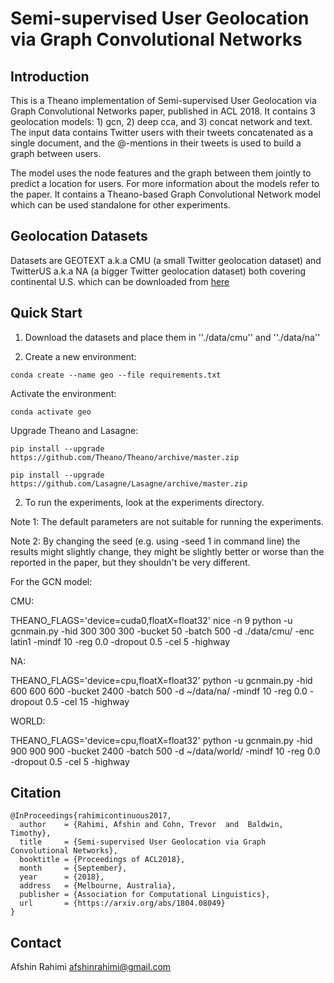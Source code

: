 Semi-supervised User Geolocation via Graph Convolutional Networks
=================================================================




Introduction
------------
This is a Theano implementation of Semi-supervised User Geolocation via Graph Convolutional Networks paper, published
in ACL 2018. It contains 3 geolocation models: 1) gcn, 2) deep cca, and 3) concat network and text.
The input data contains Twitter users with their tweets concatenated as a single document, and the
@-mentions in their tweets is used to build a graph between users.

The model uses the node features and the graph between them jointly to predict a location for users.
For more information about the models refer to the paper. It contains a Theano-based Graph Convolutional Network
model which can be used standalone for other experiments.


Geolocation Datasets
--------------------
Datasets are GEOTEXT a.k.a CMU (a small Twitter geolocation dataset)
and TwitterUS a.k.a NA (a bigger Twitter geolocation dataset) both
covering continental U.S. which can be downloaded from [here](https://www.amazon.com/clouddrive/share/kfl0TTPDkXuFqTZ17WJSnhXT0q6fGkTlOTOLZ9VVPNu)

Quick Start
-----------

1. Download the datasets and place them in ''./data/cmu'' and ''./data/na''

2. Create a new environment:

```conda create --name geo --file requirements.txt```

Activate the environment:

```conda activate geo```

Upgrade Theano and Lasagne:

```
pip install --upgrade https://github.com/Theano/Theano/archive/master.zip

pip install --upgrade https://github.com/Lasagne/Lasagne/archive/master.zip
```


2. To run the experiments, look at the experiments directory.

Note 1: The default parameters are not suitable for running the experiments.

Note 2: By changing the seed (e.g. using -seed 1 in command line) the results might slightly change, they might be slightly better or worse than the reported in the paper, but they shouldn't be very different.


For the GCN model:

CMU:

THEANO_FLAGS='device=cuda0,floatX=float32' nice -n 9 python -u gcnmain.py -hid 300 300 300 -bucket 50 -batch 500 -d ./data/cmu/ -enc latin1 -mindf 10 -reg 0.0 -dropout 0.5 -cel 5  -highway

NA:

THEANO_FLAGS='device=cpu,floatX=float32' python -u gcnmain.py -hid 600 600 600 -bucket 2400 -batch 500 -d ~/data/na/ -mindf 10 -reg 0.0 -dropout 0.5 -cel 15 -highway

WORLD:

THEANO_FLAGS='device=cpu,floatX=float32' python -u gcnmain.py -hid 900 900 900 -bucket 2400 -batch 500 -d ~/data/world/ -mindf 10 -reg 0.0 -dropout 0.5 -cel 5 -highway




Citation
--------
```
@InProceedings{rahimicontinuous2017,
  author    = {Rahimi, Afshin and Cohn, Trevor  and  Baldwin, Timothy},
  title     = {Semi-supervised User Geolocation via Graph Convolutional Networks},
  booktitle = {Proceedings of ACL2018},
  month     = {September},
  year      = {2018},
  address   = {Melbourne, Australia},
  publisher = {Association for Computational Linguistics},
  url       = {https://arxiv.org/abs/1804.08049}
}
```

Contact
-------
Afshin Rahimi <afshinrahimi@gmail.com>
